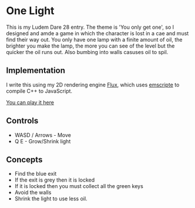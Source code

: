 # One Light
This is my Ludem Dare 28 entry. The theme is 'You only get one', so I designed and amde a game in which the character is lost in a cae and must find their way out. You only have one lamp with a finite amount of oil, the brighter you make the lamp, the more you can see of the level but the quicker the oil runs out. Also bumbing into walls casuses oil to spil.

## Implementation

I write this using my 2D rendering engine [Flux](https://github.com/baggyn/Flux), which uses [emscripte](https://github.com/kripken/emscripten) to compile C++ to JavaScript.

[You can play it here](https://dl.dropboxusercontent.com/u/4998298/ld/onelight.html)

## Controls

* WASD / Arrows - Move
* Q E - Grow/Shrink light

## Concepts

* Find the blue exit
* If the exit is grey then it is locked
* If it is locked then you must collect all the green keys
* Avoid the walls
* Shrink the light to use less oil.

